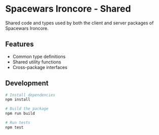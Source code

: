 # Spacewars Ironcore - Shared

Shared code and types used by both the client and server packages of Spacewars Ironcore.

## Features

- Common type definitions
- Shared utility functions
- Cross-package interfaces

## Development

```bash
# Install dependencies
npm install

# Build the package
npm run build

# Run tests
npm test
```
